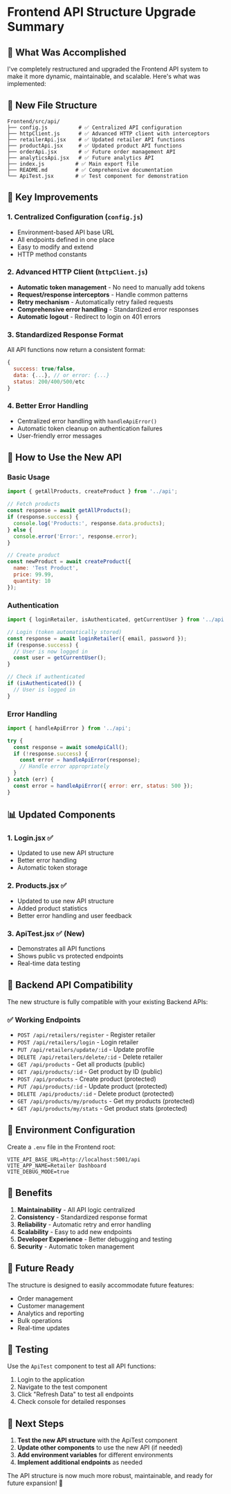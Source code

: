 # Frontend API Structure Upgrade Summary

## 🎯 What Was Accomplished

I've completely restructured and upgraded the Frontend API system to make it more dynamic, maintainable, and scalable. Here's what was implemented:

## 📁 New File Structure

```
Frontend/src/api/
├── config.js          # ✅ Centralized API configuration
├── httpClient.js      # ✅ Advanced HTTP client with interceptors
├── retailerApi.jsx    # ✅ Updated retailer API functions
├── productApi.jsx     # ✅ Updated product API functions
├── orderApi.jsx       # ✅ Future order management API
├── analyticsApi.jsx   # ✅ Future analytics API
├── index.js          # ✅ Main export file
├── README.md         # ✅ Comprehensive documentation
└── ApiTest.jsx       # ✅ Test component for demonstration
```

## 🚀 Key Improvements

### 1. **Centralized Configuration** (`config.js`)
- Environment-based API base URL
- All endpoints defined in one place
- Easy to modify and extend
- HTTP method constants

### 2. **Advanced HTTP Client** (`httpClient.js`)
- **Automatic token management** - No need to manually add tokens
- **Request/response interceptors** - Handle common patterns
- **Retry mechanism** - Automatically retry failed requests
- **Comprehensive error handling** - Standardized error responses
- **Automatic logout** - Redirect to login on 401 errors

### 3. **Standardized Response Format**
All API functions now return a consistent format:
```javascript
{
  success: true/false,
  data: {...}, // or error: {...}
  status: 200/400/500/etc
}
```

### 4. **Better Error Handling**
- Centralized error handling with `handleApiError()`
- Automatic token cleanup on authentication failures
- User-friendly error messages

## 🔧 How to Use the New API

### Basic Usage
```javascript
import { getAllProducts, createProduct } from '../api';

// Fetch products
const response = await getAllProducts();
if (response.success) {
  console.log('Products:', response.data.products);
} else {
  console.error('Error:', response.error);
}

// Create product
const newProduct = await createProduct({
  name: 'Test Product',
  price: 99.99,
  quantity: 10
});
```

### Authentication
```javascript
import { loginRetailer, isAuthenticated, getCurrentUser } from '../api';

// Login (token automatically stored)
const response = await loginRetailer({ email, password });
if (response.success) {
  // User is now logged in
  const user = getCurrentUser();
}

// Check if authenticated
if (isAuthenticated()) {
  // User is logged in
}
```

### Error Handling
```javascript
import { handleApiError } from '../api';

try {
  const response = await someApiCall();
  if (!response.success) {
    const error = handleApiError(response);
    // Handle error appropriately
  }
} catch (err) {
  const error = handleApiError({ error: err, status: 500 });
}
```

## 📊 Updated Components

### 1. **Login.jsx** ✅
- Updated to use new API structure
- Better error handling
- Automatic token storage

### 2. **Products.jsx** ✅
- Updated to use new API structure
- Added product statistics
- Better error handling and user feedback

### 3. **ApiTest.jsx** ✅ (New)
- Demonstrates all API functions
- Shows public vs protected endpoints
- Real-time data testing

## 🔗 Backend API Compatibility

The new structure is fully compatible with your existing Backend APIs:

### ✅ Working Endpoints
- `POST /api/retailers/register` - Register retailer
- `POST /api/retailers/login` - Login retailer
- `PUT /api/retailers/update/:id` - Update profile
- `DELETE /api/retailers/delete/:id` - Delete retailer
- `GET /api/products` - Get all products (public)
- `GET /api/products/:id` - Get product by ID (public)
- `POST /api/products` - Create product (protected)
- `PUT /api/products/:id` - Update product (protected)
- `DELETE /api/products/:id` - Delete product (protected)
- `GET /api/products/my/products` - Get my products (protected)
- `GET /api/products/my/stats` - Get product stats (protected)

## 🎨 Environment Configuration

Create a `.env` file in the Frontend root:
```env
VITE_API_BASE_URL=http://localhost:5001/api
VITE_APP_NAME=Retailer Dashboard
VITE_DEBUG_MODE=true
```

## 🚀 Benefits

1. **Maintainability** - All API logic centralized
2. **Consistency** - Standardized response format
3. **Reliability** - Automatic retry and error handling
4. **Scalability** - Easy to add new endpoints
5. **Developer Experience** - Better debugging and testing
6. **Security** - Automatic token management

## 🔮 Future Ready

The structure is designed to easily accommodate future features:
- Order management
- Customer management
- Analytics and reporting
- Bulk operations
- Real-time updates

## 🧪 Testing

Use the `ApiTest` component to test all API functions:
1. Login to the application
2. Navigate to the test component
3. Click "Refresh Data" to test all endpoints
4. Check console for detailed responses

## 📝 Next Steps

1. **Test the new API structure** with the ApiTest component
2. **Update other components** to use the new API (if needed)
3. **Add environment variables** for different environments
4. **Implement additional endpoints** as needed

The API structure is now much more robust, maintainable, and ready for future expansion! 🎉 
